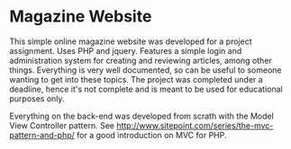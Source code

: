 Magazine Website 
=====

This simple online magazine website was developed for a project assignment. Uses PHP and jquery. Features a simple login and administration system for creating and reviewing articles, among other things. Everything is very well documented, so can be useful to someone wanting to get into these topics. The project was completed under a deadline, hence it's not complete and is meant to be used for educational purposes only. 

Everything on the back-end was developed from scrath with the Model View Controller pattern. See http://www.sitepoint.com/series/the-mvc-pattern-and-php/ for a good introduction on MVC for PHP. 
